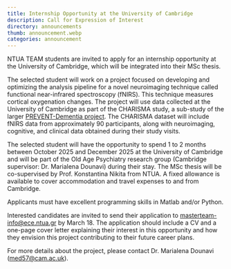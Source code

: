 ```yaml
---
title: Internship Opportunity at the University of Cambridge
description: Call for Expression of Interest
directory: announcements
thumb: announcement.webp
categories: announcement
---
```


NTUA TEAM students are invited to apply for an internship opportunity at the University of Cambridge, which will be integrated into their MSc thesis.

The selected student will work on a project focused on developing and optimizing the analysis pipeline for a novel neuroimaging technique called functional near-infrared spectroscopy (fNIRS). This technique measures cortical oxygenation changes. The project will use data collected at the University of Cambridge as part of the CHARISMA study, a sub-study of the larger <a href ="https://preventdementia.co.uk">PREVENT-Dementia project</a>. The CHARISMA dataset will include fNIRS data from approximately 90 participants, along with neuroimaging, cognitive, and clinical data obtained during their study visits.

The selected student will have the opportunity to spend 1 to 2 months between October 2025 and December 2025 at the University of Cambridge and will be part of the Old Age Psychiatry research group (Cambridge supervisor: Dr. Marialena Dounavi) during their stay. The MSc thesis will be co-supervised by Prof. Konstantina Nikita from NTUA. A fixed allowance is available to cover accommodation and travel expenses to and from Cambridge.

Applicants must have excellent programming skills in Matlab and/or Python.

Interested candidates are invited to send their application to masterteam-info@ece.ntua.gr by March 18. The application should include a CV and a one-page cover letter explaining their interest in this opportunity and how they envision this project contributing to their future career plans.

For more details about the project, please contact Dr. Marialena Dounavi (med57@cam.ac.uk).
